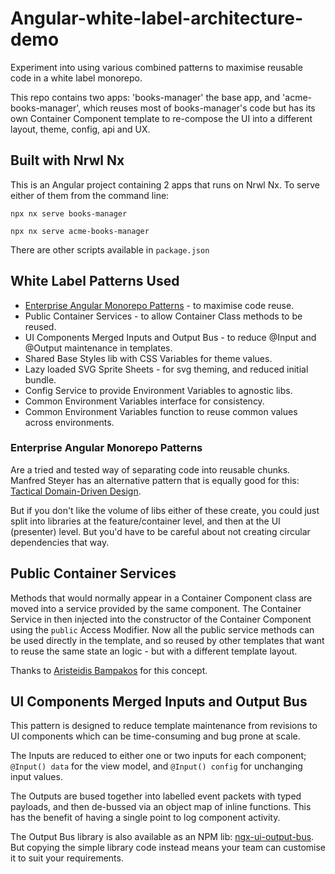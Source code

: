 # Angular-white-label-architecture-demo

Experiment into using various combined patterns to maximise reusable code in a white label monorepo.

This repo contains two apps: 'books-manager' the base app, and 'acme-books-manager', which reuses most of books-manager's code but has its own Container Component template to re-compose the UI into a different layout, theme, config, api and UX.

## Built with Nrwl Nx

This is an Angular project containing 2 apps that runs on Nrwl Nx. To serve either of them from the command line:

```
npx nx serve books-manager

npx nx serve acme-books-manager
```

There are other scripts available in `package.json`

## White Label Patterns Used

- [Enterprise Angular Monorepo Patterns](https://go.nrwl.io/angular-enterprise-monorepo-patterns-new-book) - to maximise code reuse.
- Public Container Services - to allow Container Class methods to be reused.
- UI Components Merged Inputs and Output Bus - to reduce @Input and @Output maintenance in templates.
- Shared Base Styles lib with CSS Variables for theme values.
- Lazy loaded SVG Sprite Sheets - for svg theming, and reduced initial bundle.
- Config Service to provide Environment Variables to agnostic libs.
- Common Environment Variables interface for consistency.
- Common Environment Variables function to reuse common values across environments.

### Enterprise Angular Monorepo Patterns

Are a tried and tested way of separating code into reusable chunks. Manfred Steyer has an alternative pattern that is equally good for this: [Tactical Domain-Driven Design](https://www.angulararchitects.io/en/aktuelles/tactical-domain-driven-design-with-monorepos/).

But if you don't like the volume of libs either of these create, you could just split into libraries at the feature/container level, and then at the UI (presenter) level. But you'd have to be careful about not creating circular dependencies that way.

## Public Container Services

Methods that would normally appear in a Container Component class are moved into a service provided by the same component. The Container Service in then injected into the constructor of the Container Component using the `public` Access Modifier. Now all the public service methods can be used directly in the template, and so reused by other templates that want to reuse the same state an logic - but with a different template layout.

Thanks to [Aristeidis Bampakos](https://twitter.com/abampakos) for this concept.

## UI Components Merged Inputs and Output Bus

This pattern is designed to reduce template maintenance from revisions to UI components which can be time-consuming and bug prone at scale.

The Inputs are reduced to either one or two inputs for each component; `@Input() data` for the view model, and `@Input() config` for unchanging input values.

The Outputs are bused together into labelled event packets with typed payloads, and then de-bussed via an object map of inline functions. This has the benefit of having a single point to log component activity.

The Output Bus library is also available as an NPM lib: [ngx-ui-output-bus](https://www.npmjs.com/package/@gyrus/ngx-ui-output-bus). But copying the simple library code instead means your team can customise it to suit your requirements.
